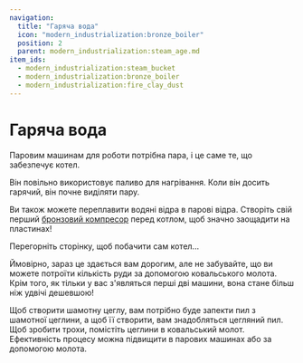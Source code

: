 ```yaml
---
navigation:
  title: "Гаряча вода"
  icon: "modern_industrialization:bronze_boiler"
  position: 2
  parent: modern_industrialization:steam_age.md
item_ids:
  - modern_industrialization:steam_bucket
  - modern_industrialization:bronze_boiler
  - modern_industrialization:fire_clay_dust
---
```


# Гаряча вода

Паровим машинам для роботи потрібна пара, і це саме те, що забезпечує котел.

Він повільно використовує паливо для нагрівання. Коли він досить гарячий, він почне виділяти пару.

Ви також можете переплавити водяні відра в парові відра. Створіть свій перший [бронзовий компресор](./steam_machines.md) перед котлом, щоб значно заощадити на пластинах!

Перегорніть сторінку, щоб побачити сам котел...

<Recipe id="modern_industrialization:vanilla_recipes/steam_bucket" />

Ймовірно, зараз це здається вам дорогим, але не забувайте, що ви можете потроїти кількість руди за допомогою ковальського молота. Крім того, як тільки у вас з'являться перші дві машини, вона стане більш ніж удвічі дешевшою!

<Recipe id="modern_industrialization:steam_age/bronze/boiler_asbl" />

Щоб створити шамотну цеглу, вам потрібно буде запекти пил з шамотної цеглини, а щоб її створити, вам знадобляться цегляний пил. Щоб зробити трохи, помістіть цеглини в ковальський молот. Ефективність процесу можна підвищити в парових машинах або за допомогою молота.

<Recipe id="modern_industrialization:materials/fire_clay_dust" />

